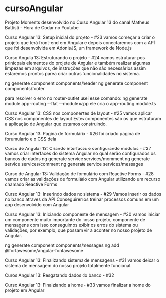 # cursoAngular
Projeto Moments desenvolvido no Curso Angular 13 do canal Matheus Battisti - Hora de Codar no Youtube

Curso Angular 13: Setup inicial do projeto - #23
vamos começar a criar o projeto que terá front-end em Angular
e depois conectaremos com a APÌ que foi desenvolvida em AdonisJS, um framework de Node.js

Curso Angula 13: Estruturando o projeto - #24 
vamos estruturar pos prinicpais elementos do projete de Angular e
também realizar algumas limpezas em arquivos, de instruções que não 
são necessãrios assim estaremos prontos parea criar outras funcionalidades no sistema.

ng generate component components/header
ng generate component components/footer

para resolver o erro no router-outlet usei esse comando:
ng generate module app-routing --flat --module=app
ele cria o app-routing.module.ts

Curso Angular 13: CSS nos componentes de layout - #25
vamos aplicar CSS nos componentes de layout
Estes componentes são os que estruturam a aplicação de Angular que estamos construindo.

Curso Angular 13: Pagina de formulário - #26
foi criado pagina de forumulario e o CSS dela

Curso de Angular 13: Criando interfaces e configurando módulos - #27
vamos criar interfaces do sistema Angular no qual serão configurados os bancos de dados
ng generate service services/momment
ng generate service services/comment
ng generate service services/messages

Curso de Angular 13: Validação de formulário com Reactive Forms - #28
vamos criar as validações de formulário com Angular utilizando um recurso
chamado Reactive Forms

Curso Angular 13: Inserindo dados no sistema - #29
Vamos inserir os dados no banco atraves da API
Conseguiremos treinar processos comuns em um app desenvolvido com Angular 

Curso Angular 13: Iniciando componente de mensagem - #30
vamos iniciar um componente muito importante do nosso projeto, componente de
mensagens com isso conseguimos exibir os erros do sistema ou validações, por 
exemplo, que possam vir a aconter no nosso projeto de Angular.

ng generate component components/messages
ng add @fortawesome/angular-fontawesome


Curso Angular 13: Finalizando sistema de mensagens - #31
vamos deixar o sistema de mensagem do nosso projeto totalmente funcional.

Curos Angular 13: Resgatando dados do banco - #32

Curso Angular 13: Finalziando a home - #33
vamos finalizar a home do projeto em Angular



